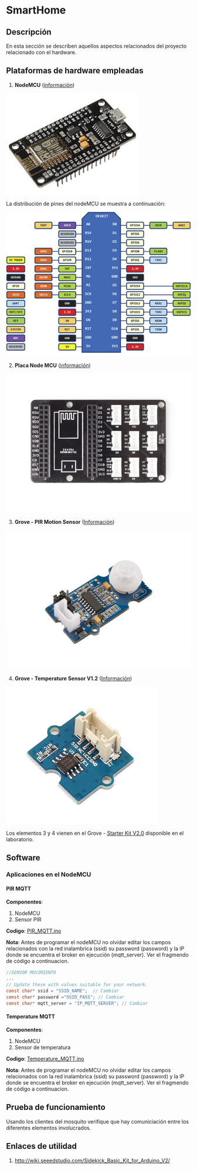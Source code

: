 # SmartHome #

## Descripción ##
En esta sección se describen aquellos aspectos relacionados del proyecto relacionado con el hardware.

## Plataformas de hardware empleadas ##

1. **NodeMCU** ([información](https://en.wikipedia.org/wiki/NodeMCU))

![nodemcu-v3](nodemcu-v3.jpg)

La distribución de pines del nodeMCU se muestra a continuación:

![pines-nodemcu-v3](pines-nodemcu.png)

2. **Placa Node MCU** ([información](http://wiki.seeedstudio.com/Grove_Base_Shield_for_NodeMCU_V1.0/))

![placa_modemcu](placa_nodemcu2.jpg)

3. **Grove - PIR Motion Sensor** ([Información](http://wiki.seeedstudio.com/Grove-PIR_Motion_Sensor/))

![pir_sensor](pir_sensor.jpg)

4. **Grove - Temperature Sensor V1.2** ([Información](http://wiki.seeedstudio.com/Grove-Temperature_Sensor_V1.2/))

![temperature_sensor](Grove_Temperature_Sensor_View.jpg)

Los elementos 3 y 4 vienen en el Grove - [Starter Kit V2.0](https://seeeddoc.github.io/Grove-Starter_Kit_V2.0/) disponible en el laboratorio.


## Software ##

### Aplicaciones en el NodeMCU ###

#### PIR MQTT ####

**Componentes**:
1. NodeMCU
2. Sensor PIR

**Codigo**: [PIR_MQTT.ino](./SmartThings/PIR_MQTT/PIR_MQTT.ino)

**Nota**: Antes de programar el nodeMCU no olvidar editar los campos relacionados con la red inalambrica (ssid) su password (password) y la IP donde se encuentra el broker en ejecución (mqtt_server). Ver el fragmendo de código a continuacion.

```C
//SENSOR MOVIMIENTO
...
// Update these with values suitable for your network.
const char* ssid = "SSID_NAME";  // Cambiar
const char* password ="SSID_PASS"; // Cambiar
const char* mqtt_server = "IP_MQTT_SERVER"; // Cambiar
```

#### Temperature MQTT ####

**Componentes**:
1. NodeMCU
2. Sensor de temperatura

**Codigo**: [Temperature_MQTT.ino](./SmartThings/Temperature_MQTT/Temperature_MQTT.ino)


**Nota**: Antes de programar el nodeMCU no olvidar editar los campos relacionados con la red inalambrica (ssid) su password (password) y la IP donde se encuentra el broker en ejecución (mqtt_server). Ver el fragmendo de código a continuacion.

## Prueba de funcionamiento ##

Usando los clientes del mosquito verifique que hay comuniciación entre los diferentes elementos involucrados.

## Enlaces de utilidad ##
1. http://wiki.seeedstudio.com/Sidekick_Basic_Kit_for_Arduino_V2/